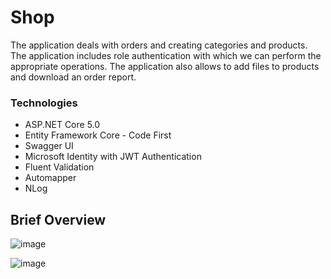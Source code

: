 # Shop

The application deals with orders and creating categories and products.
The application includes role authentication with which we can perform the appropriate operations.
The application also allows to add files to products and download an order report.

### Technologies

- ASP.NET Core 5.0
- Entity Framework Core - Code First
- Swagger UI
- Microsoft Identity with JWT Authentication
- Fluent Validation
- Automapper
- NLog

## Brief Overview


![image](https://user-images.githubusercontent.com/81367371/122638286-97f55480-d0f3-11eb-897f-980f4dc00103.png)


![image](https://user-images.githubusercontent.com/81367371/122638308-bb200400-d0f3-11eb-85a5-a9c67d949277.png)

